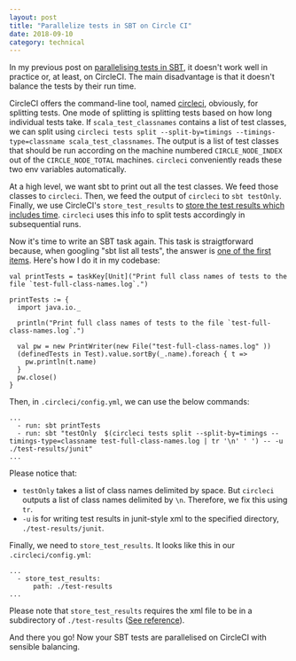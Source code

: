 ```yaml
---
layout: post
title: "Parallelize tests in SBT on Circle CI"
date: 2018-09-10
category: technical
---
```


In my previous post on [parallelising tests in SBT](https://tanin.nanakorn.com/technical/2018/07/04/parallelise-tests-in-sbt.html), it doesn't work well in practice or, at least, on CircleCI. The main disadvantage is that it doesn't balance the tests by their run time.

CircleCI offers the command-line tool, named [circleci](https://circleci.com/docs/2.0/parallelism-faster-jobs/), obviously, for splitting tests. One mode of splitting is splitting tests based on how long individual tests take. If `scala_test_classnames` contains a list of test classes, we can split using `circleci tests split --split-by=timings --timings-type=classname scala_test_classnames`. The output is a list of test classes that should be run according on the machine numbered `CIRCLE_NODE_INDEX` out of the `CIRCLE_NODE_TOTAL` machines. `circleci` conveniently reads these two env variables automatically.

At a high level, we want sbt to print out all the test classes. We feed those classes to `circleci`. Then, we feed the output of `circleci` to `sbt testOnly`. Finally, we use CircleCI's `store_test_results` to [store the test results which includes time](https://circleci.com/docs/2.0/parallelism-faster-jobs/#splitting-by-timings-data). `circleci` uses this info to split tests accordingly in subsequential runs.

Now it's time to write an SBT task again. This task is straigtforward because, when googling "sbt list all tests", the answer is [one of the first items](https://stackoverflow.com/questions/20332802/how-to-get-a-list-of-defined-tests-in-sbt-project-in-sbt-0-12). Here's how I do it in my codebase:

```
val printTests = taskKey[Unit]("Print full class names of tests to the file `test-full-class-names.log`.")

printTests := {
  import java.io._

  println("Print full class names of tests to the file `test-full-class-names.log`.")

  val pw = new PrintWriter(new File("test-full-class-names.log" ))
  (definedTests in Test).value.sortBy(_.name).foreach { t =>
    pw.println(t.name)
  }
  pw.close()
}
```

Then, in `.circleci/config.yml`, we can use the below commands:

```
...
  - run: sbt printTests
  - run: sbt "testOnly  $(circleci tests split --split-by=timings --timings-type=classname test-full-class-names.log | tr '\n' ' ') -- -u ./test-results/junit"
...
```

Please notice that:

* `testOnly` takes a list of class names delimited by space. But `circleci` outputs a list of class names delimited by `\n`. Therefore, we fix this using `tr`.
* `-u` is for writing test results in junit-style xml to the specified directory, `./test-results/junit`.

Finally, we need to `store_test_results`. It looks like this in our `.circleci/config.yml`:

```
...
  - store_test_results:
      path: ./test-results
...
```

Please note that `store_test_results` requires the xml file to be in a subdirectory of `./test-results` ([See reference](https://circleci.com/docs/2.0/configuration-reference/#store_test_results)).

And there you go! Now your SBT tests are parallelised on CircleCI with sensible balancing.
